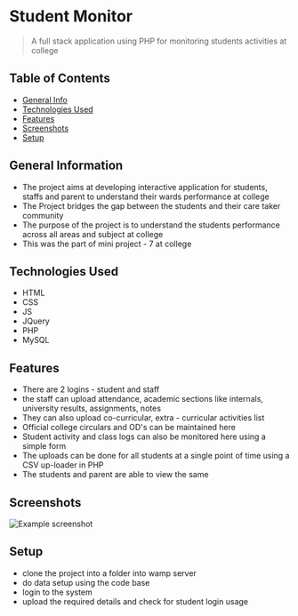 
# Student Monitor
> A full stack application using PHP for monitoring students activities at college
## Table of Contents
* [General Info](#general-information)
* [Technologies Used](#technologies-used)
* [Features](#features)
* [Screenshots](#screenshots)
* [Setup](#setup)


## General Information
- The project aims at developing interactive application for students, staffs and parent to understand their wards performance at college
- The Project bridges the gap between the students and their care taker community
- The purpose of the project is to understand the students performance across all areas and subject at college
- This was the part of mini project - 7 at college



## Technologies Used
- HTML
- CSS
- JS
- JQuery
- PHP
- MySQL


## Features
- There are 2 logins - student and staff 
- the staff can upload attendance,  academic sections like internals, university results, assignments, notes
- They can also upload co-curricular, extra - curricular activities list
- Official college circulars and OD's can be maintained here
- Student activity and class logs can also be monitored here using a simple form
- The uploads can be done for all students at a single point of time using a CSV up-loader in PHP
- The students and parent are able to view the same 


## Screenshots
![Example screenshot](./img/screenshot.png)
<!-- If you have screenshots you'd like to share, include them here. -->


## Setup
- clone the project into a folder into wamp server
- do data setup using the code base
- login to the system
- upload the required details and check for student login usage 


